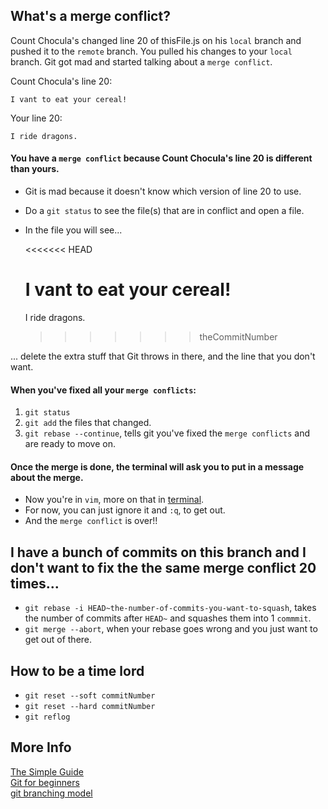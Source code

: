 ## What's a merge conflict?
Count Chocula's changed line 20 of thisFile.js on his `local` branch and pushed it to the `remote` branch. You pulled his changes to your `local` branch. Git got mad and started talking about a `merge conflict`.

Count Chocula's line 20:

	I vant to eat your cereal!

Your line 20:

	I ride dragons.

#### You have a `merge conflict` because Count Chocula's line 20 is different than yours. 
- Git is mad because it doesn't know which version of line 20 to use.
- Do a `git status` to see the file(s) that are in conflict and open a file.
- In the file you will see...

	<<<<<<< HEAD
	
	I vant to eat your cereal!
	=======
	I ride dragons.
	>>>>>>> theCommitNumber
	
... delete the extra stuff that Git throws in there, and the line that you don't want.

#### When you've fixed all your `merge conflicts`:
1. `git status`
2. `git add` the files that changed.
3. `git rebase --continue`, tells git you've fixed the `merge conflicts` and are ready to move on.

#### Once the merge is done, the terminal will ask you to put in a message about the merge.
- Now you're in `vim`, more on that in [terminal](../terminal/terminal.md).
- For now, you can just ignore it and `:q`, to get out.
- And the `merge conflict` is over!!

## I have a bunch of commits on this branch and I don't want to fix the the same merge conflict 20 times...
- `git rebase -i HEAD~the-number-of-commits-you-want-to-squash`, takes the number of commits after `HEAD~` and squashes them into 1 `commmit`.
- `git merge --abort`, when your rebase goes wrong and you just want to get out of there.

## How to be a time lord
- `git reset --soft commitNumber`
- `git reset --hard commitNumber`
- `git reflog`

## More Info
[The Simple Guide](http://rogerdudler.github.io/git-guide/)
<br>
[Git for beginners](http://stackoverflow.com/questions/315911/git-for-beginners-the-definitive-practical-guide)
<br>
[git branching model](http://nvie.com/posts/a-successful-git-branching-model/)